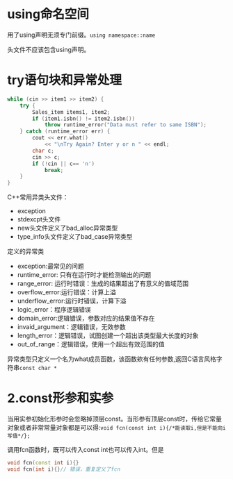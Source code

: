 # using命名空间
用了using声明无须专门前缀。`using namespace::name`

头文件不应该包含using声明。

# try语句块和异常处理

```cpp
while (cin >> item1 >> item2) {
	try {
		Sales_item items1, item2;
		if (item1.isbn() != item2.isbn())
			throw runtime_error("Data must refer to same ISBN");
	} catch (runtime_error err) {
		cout << err.what()
			<< "\nTry Again? Enter y or n " << endl;
		char c;
		cin >> c;
		if (!cin || c== 'n')
			break;
	}
}
```

C++常用异类头文件：

* exception
* stdexcpt头文件
* new头文件定义了bad_alloc异常类型
* type_info头文件定义了bad_case异常类型

<stdexcept>定义的异常类

* exception:最常见的问题
* runtime_error: 只有在运行时才能检测输出的问题
* range_error: 运行时错误：生成的结果超出了有意义的值域范围
* overflow_error:运行错误：计算上溢
* underflow_error:运行时错误，计算下溢
* logic_error：程序逻辑错误
* domain_error:逻辑错误，参数对应的结果值不存在
* invaid_argument：逻辑错误，无效参数
* length_error：逻辑错误，试图创建一个超出该类型最大长度的对象
* out_of_range：逻辑错误，使用一个超出有效范围的值

异常类型只定义一个名为what成员函数，该函数欸有任何参数,返回C语言风格字符串`const char *`

# 2.const形参和实参

当用实参初始化形参时会忽略掉顶层const。当形参有顶层const时，传给它常量对象或者非常常量对象都是可以得:`void fcn(const int i){/*能读取i,但是不能向i写值*/};`

调用fcn函数时，既可以传入const int也可以传入int。但是

```cpp
void fcn(const int i){}
void fcn(int i){}// 错误，重复定义了fcn
```